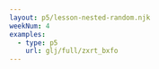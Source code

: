 ```yaml
---
layout: p5/lesson-nested-random.njk
weekNum: 4
examples:
  - type: p5
    url: glj/full/zxrt_bxfo
---
```

